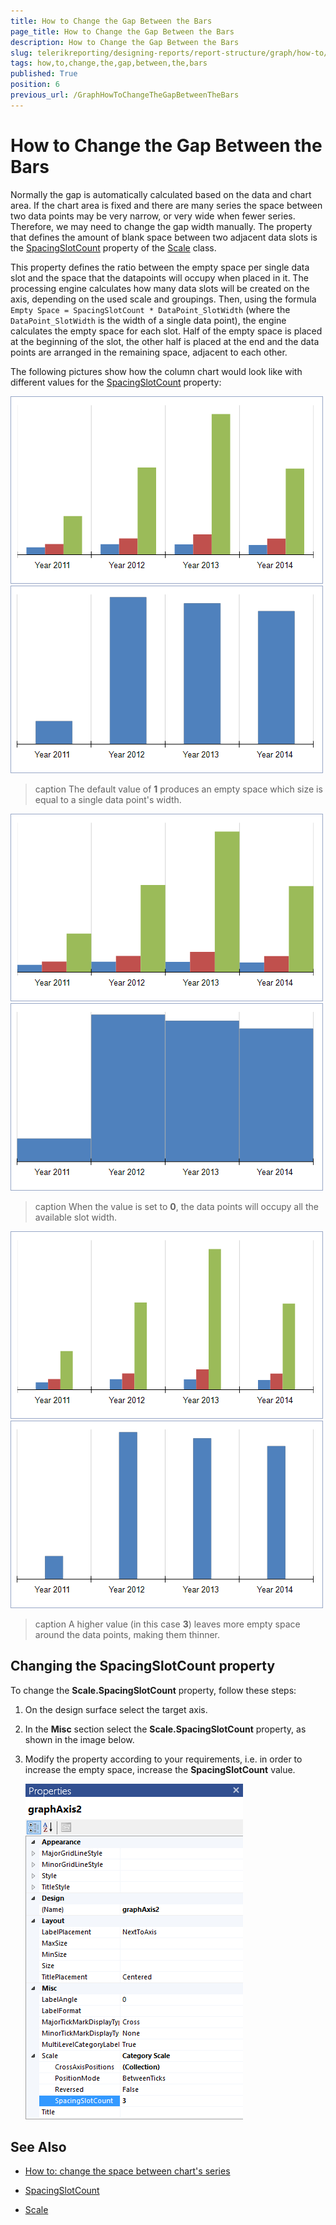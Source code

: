 ```yaml
---
title: How to Change the Gap Between the Bars
page_title: How to Change the Gap Between the Bars 
description: How to Change the Gap Between the Bars
slug: telerikreporting/designing-reports/report-structure/graph/how-to/how-to-change-the-gap-between-the-bars
tags: how,to,change,the,gap,between,the,bars
published: True
position: 6
previous_url: /GraphHowToChangeTheGapBetweenTheBars
---
```


# How to Change the Gap Between the Bars

Normally the gap is automatically calculated based on the data and chart area. If the chart area is fixed and there are many series the space between two data points may be very narrow, or very wide when fewer series. Therefore, we may need to change the gap width manually. The property that defines the amount of blank space between two adjacent data slots is the [SpacingSlotCount](/reporting/api/Telerik.Reporting.Scale#Telerik_Reporting_Scale_SpacingSlotCount) property of the [Scale](/reporting/api/Telerik.Reporting.Scale) class. 

This property defines the ratio between the empty space per single data slot and the space that the datapoints will occupy when placed in it. The processing engine calculates how many data slots will be created on the axis, depending on the used scale and groupings. Then, using the formula `Empty Space = SpacingSlotCount * DataPoint_SlotWidth` (where the `DataPoint_SlotWidth` is the width of a single data point), the engine calculates the empty space for each slot. Half of the empty space is placed at the beginning of the slot, the other half is placed at the end and the data points are arranged in the remaining space, adjacent to each other. 


The following pictures show how the column chart would look like with different values for the [SpacingSlotCount](/reporting/api/Telerik.Reporting.Scale#Telerik_Reporting_Scale_SpacingSlotCount) property: 

![Category Scale Spacing Slot Count 1](images/Graph/CategoryScale_SpacingSlotCount_1.png)	![Category Scale Spacing Slot Count 1a](images/Graph/CategoryScale_SpacingSlotCount_1a.png)

>caption The default value of __1__ produces an empty space which size is equal to a single data point's width. 


![Category Scale Spacing Slot Count 0](images/Graph/CategoryScale_SpacingSlotCount_0.png)	![Category Scale Spacing Slot Count 0a](images/Graph/CategoryScale_SpacingSlotCount_0a.png)

>caption When the value is set to __0__, the data points will occupy all the available slot width.


![Category Scale Spacing Slot Count 3](images/Graph/CategoryScale_SpacingSlotCount_3.png)	![Category Scale Spacing Slot Count 3a](images/Graph/CategoryScale_SpacingSlotCount_3a.png)

>caption A higher value (in this case __3__) leaves more empty space around the data points, making them thinner. 

## Changing the SpacingSlotCount property

To change the __Scale.SpacingSlotCount__ property, follow these steps: 

1. On the design surface select the target axis. 

1. In the __Misc__ section select the __Scale.SpacingSlotCount__ property, as shown in the image below. 

1. Modify the property according to your requirements, i.e. in order to increase the empty space, increase the __SpacingSlotCount__ value. 

   ![Graph Axis Spacing Slot Count Selected](images/Graph/GraphAxis_SpacingSlotCount_Selected.png)


## See Also

* [How to: change the space between chart's series](http://www.telerik.com/support/kb/reporting/details/how-to-change-the-space-between-charts-series)

* [SpacingSlotCount](/reporting/api/Telerik.Reporting.Scale#Telerik_Reporting_Scale_SpacingSlotCount) 

* [Scale](/reporting/api/Telerik.Reporting.Scale)
